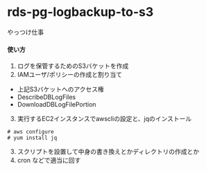 # rds-pg-logbackup-to-s3

やっつけ仕事

#### 使い方

1. ログを保管するためのS3バケットを作成
2. IAMユーザ/ポリシーの作成と割り当て
  - 上記S3バケットへのアクセス権
  - DescribeDBLogFiles
  - DownloadDBLogFilePortion
3. 実行するEC2インスタンスでawscliの設定と、jqのインストール
  ```shell-session
  # aws configure
  # yum install jq
  ```
3. スクリプトを設置して中身の書き換えとかディレクトリの作成とか
4. cron などで適当に回す
